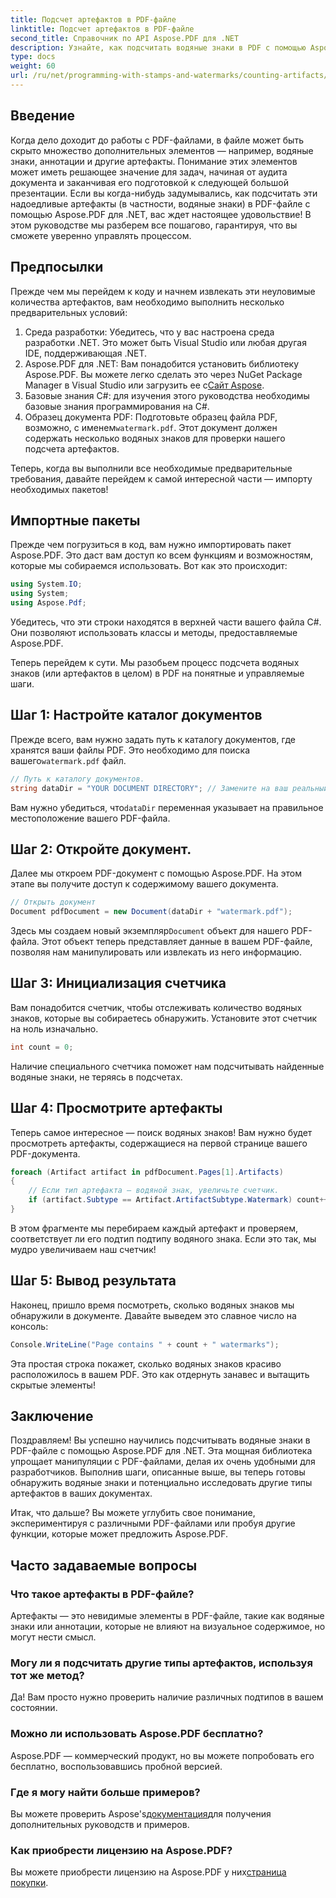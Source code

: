 ```yaml
---
title: Подсчет артефактов в PDF-файле
linktitle: Подсчет артефактов в PDF-файле
second_title: Справочник по API Aspose.PDF для .NET
description: Узнайте, как подсчитать водяные знаки в PDF с помощью Aspose.PDF для .NET. Пошаговое руководство для новичков, не имеющих предварительного опыта.
type: docs
weight: 60
url: /ru/net/programming-with-stamps-and-watermarks/counting-artifacts/
---
```

## Введение

Когда дело доходит до работы с PDF-файлами, в файле может быть скрыто множество дополнительных элементов — например, водяные знаки, аннотации и другие артефакты. Понимание этих элементов может иметь решающее значение для задач, начиная от аудита документа и заканчивая его подготовкой к следующей большой презентации. Если вы когда-нибудь задумывались, как подсчитать эти надоедливые артефакты (в частности, водяные знаки) в PDF-файле с помощью Aspose.PDF для .NET, вас ждет настоящее удовольствие! В этом руководстве мы разберем все пошагово, гарантируя, что вы сможете уверенно управлять процессом. 

## Предпосылки

Прежде чем мы перейдем к коду и начнем извлекать эти неуловимые количества артефактов, вам необходимо выполнить несколько предварительных условий:

1. Среда разработки: Убедитесь, что у вас настроена среда разработки .NET. Это может быть Visual Studio или любая другая IDE, поддерживающая .NET.
2. Aspose.PDF для .NET: Вам понадобится установить библиотеку Aspose.PDF. Вы можете легко сделать это через NuGet Package Manager в Visual Studio или загрузить ее с[Сайт Aspose](https://releases.aspose.com/pdf/net/).
3. Базовые знания C#: для изучения этого руководства необходимы базовые знания программирования на C#.
4.  Образец документа PDF: Подготовьте образец файла PDF, возможно, с именем`watermark.pdf`. Этот документ должен содержать несколько водяных знаков для проверки нашего подсчета артефактов.

Теперь, когда вы выполнили все необходимые предварительные требования, давайте перейдем к самой интересной части — импорту необходимых пакетов!

## Импортные пакеты

Прежде чем погрузиться в код, вам нужно импортировать пакет Aspose.PDF. Это даст вам доступ ко всем функциям и возможностям, которые мы собираемся использовать. Вот как это происходит:

```csharp
using System.IO;
using System;
using Aspose.Pdf;
```

Убедитесь, что эти строки находятся в верхней части вашего файла C#. Они позволяют использовать классы и методы, предоставляемые Aspose.PDF. 

Теперь перейдем к сути. Мы разобьем процесс подсчета водяных знаков (или артефактов в целом) в PDF на понятные и управляемые шаги.

## Шаг 1: Настройте каталог документов

 Прежде всего, вам нужно задать путь к каталогу документов, где хранятся ваши файлы PDF. Это необходимо для поиска вашего`watermark.pdf` файл.

```csharp
// Путь к каталогу документов.
string dataDir = "YOUR DOCUMENT DIRECTORY"; // Замените на ваш реальный путь
```

 Вам нужно убедиться, что`dataDir` переменная указывает на правильное местоположение вашего PDF-файла. 

## Шаг 2: Откройте документ.

Далее мы откроем PDF-документ с помощью Aspose.PDF. На этом этапе вы получите доступ к содержимому вашего документа.

```csharp
// Открыть документ
Document pdfDocument = new Document(dataDir + "watermark.pdf");
```

 Здесь мы создаем новый экземпляр`Document` объект для нашего PDF-файла. Этот объект теперь представляет данные в вашем PDF-файле, позволяя нам манипулировать или извлекать из него информацию.

## Шаг 3: Инициализация счетчика

Вам понадобится счетчик, чтобы отслеживать количество водяных знаков, которые вы собираетесь обнаружить. Установите этот счетчик на ноль изначально.

```csharp
int count = 0;
```

Наличие специального счетчика поможет нам подсчитывать найденные водяные знаки, не теряясь в подсчетах.

## Шаг 4: Просмотрите артефакты

Теперь самое интересное — поиск водяных знаков! Вам нужно будет просмотреть артефакты, содержащиеся на первой странице вашего PDF-документа.

```csharp
foreach (Artifact artifact in pdfDocument.Pages[1].Artifacts)
{
    // Если тип артефакта — водяной знак, увеличьте счетчик.
    if (artifact.Subtype == Artifact.ArtifactSubtype.Watermark) count++;
}
```

В этом фрагменте мы перебираем каждый артефакт и проверяем, соответствует ли его подтип подтипу водяного знака. Если это так, мы мудро увеличиваем наш счетчик!

## Шаг 5: Вывод результата

Наконец, пришло время посмотреть, сколько водяных знаков мы обнаружили в документе. Давайте выведем это славное число на консоль:

```csharp
Console.WriteLine("Page contains " + count + " watermarks");
```

Эта простая строка покажет, сколько водяных знаков красиво расположилось в вашем PDF. Это как отдернуть занавес и вытащить скрытые элементы!

## Заключение 

Поздравляем! Вы успешно научились подсчитывать водяные знаки в PDF-файле с помощью Aspose.PDF для .NET. Эта мощная библиотека упрощает манипуляции с PDF-файлами, делая их очень удобными для разработчиков. Выполнив шаги, описанные выше, вы теперь готовы обнаружить водяные знаки и потенциально исследовать другие типы артефактов в ваших документах.

Итак, что дальше? Вы можете углубить свое понимание, экспериментируя с различными PDF-файлами или пробуя другие функции, которые может предложить Aspose.PDF. 

## Часто задаваемые вопросы

### Что такое артефакты в PDF-файле?  
Артефакты — это невидимые элементы в PDF-файле, такие как водяные знаки или аннотации, которые не влияют на визуальное содержимое, но могут нести смысл.

### Могу ли я подсчитать другие типы артефактов, используя тот же метод?  
Да! Вам просто нужно проверить наличие различных подтипов в вашем состоянии.

### Можно ли использовать Aspose.PDF бесплатно?  
Aspose.PDF — коммерческий продукт, но вы можете попробовать его бесплатно, воспользовавшись пробной версией. 

### Где я могу найти больше примеров?  
 Вы можете проверить Aspose's[документация](https://reference.aspose.com/pdf/net/)для получения дополнительных руководств и примеров.

### Как приобрести лицензию на Aspose.PDF?  
 Вы можете приобрести лицензию на Aspose.PDF у них[страница покупки](https://purchase.aspose.com/buy).